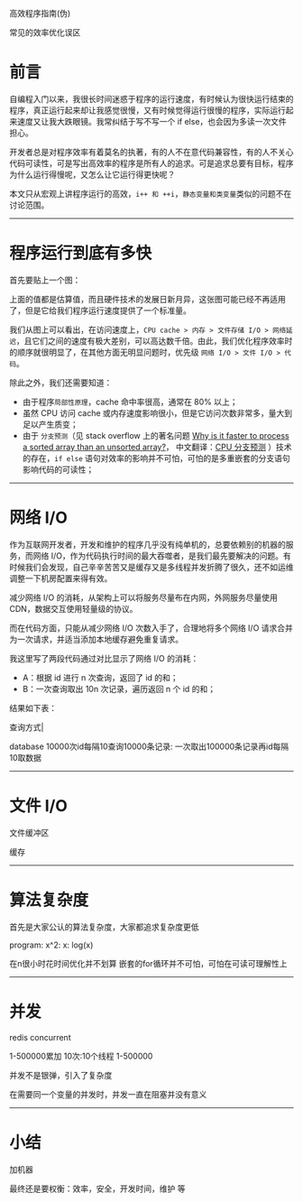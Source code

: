 高效程序指南(伪)

常见的效率优化误区

前言
===
自编程入门以来，我很长时间迷惑于程序的运行速度，有时候认为很快运行结束的程序，真正运行起来却让我感觉很慢，又有时候觉得运行很慢的程序，实际运行起来速度又让我大跌眼镜。我常纠结于写不写一个 if else，也会因为多读一次文件担心。

开发者总是对程序效率有着莫名的执著，有的人不在意代码兼容性，有的人不关心代码可读性，可是写出高效率的程序是所有人的追求。可是追求总要有目标，程序为什么运行得慢呢，又怎么让它运行得更快呢？

本文只从宏观上讲程序运行的高效，`i++ 和 ++i`，`静态变量和类变量`类似的问题不在讨论范围。


---
程序运行到底有多快
===
首先要贴上一个图：


上面的值都是估算值，而且硬件技术的发展日新月异，这张图可能已经不再适用了，但是它给我们程序运行速度提供了一个标准量。

我们从图上可以看出，在访问速度上，`CPU cache > 内存 > 文件存储 I/O > 网络延迟`，且它们之间的速度有极大差别，可以高达数千倍。由此，我们优化程序效率时的顺序就很明显了，在其他方面无明显问题时，优先级 `网络 I/O > 文件 I/O > 代码`。

除此之外，我们还需要知道：

- 由于程序`局部性原理`，cache 命中率很高，通常在 80% 以上；
- 虽然 CPU 访问 cache 或内存速度影响很小，但是它访问次数非常多，量大到足以产生质变；
- 由于 `分支预测`（见 stack overflow 上的著名问题 [Why is it faster to process a sorted array than an unsorted array?](https://stackoverflow.com/questions/11227809/why-is-it-faster-to-process-a-sorted-array-than-an-unsorted-array)， 中文翻译：[CPU 分支预测](https://xinyo.org/archives/65922/) ）技术的存在，`if else` 语句对效率的影响并不可怕，可怕的是多重嵌套的分支语句影响代码的可读性；

---
网络 I/O
===
作为互联网开发者，开发和维护的程序几乎没有纯单机的，总要依赖别的机器的服务，而网络 I/O，作为代码执行时间的最大吞噬者，是我们最先要解决的问题。有时候我们会发现，自己辛辛苦苦又是缓存又是多线程并发折腾了很久，还不如运维调整一下机房配置来得有效。

减少网络 I/O 的消耗，从架构上可以将服务尽量布在内网，外网服务尽量使用 CDN，数据交互使用轻量级的协议。

而在代码方面，只能从减少网络 I/O 次数入手了，合理地将多个网络 I/O 请求合并为一次请求，并适当添加本地缓存避免重复请求。

我这里写了两段代码通过对比显示了网络 I/O 的消耗：

- A：根据 id 进行 n 次查询，返回了 id 的和；
- B：一次查询取出 10n 次记录，遍历返回 n 个 id 的和；

结果如下表：

查询方式|

database 10000次id每隔10查询10000条记录: 一次取出100000条记录再id每隔10取数据

---
文件 I/O
===
文件缓冲区

缓存


---
算法复杂度
===
首先是大家公认的算法复杂度，大家都追求复杂度更低

program: x^2: x: log(x)

在n很小时花时间优化并不划算 嵌套的for循环并不可怕，可怕在可读可理解性上

---
并发
===

redis concurrent

1-500000累加 10次:10个线程 1-500000

并发不是银弹，引入了复杂度

在需要同一个变量的并发时，并发一直在阻塞并没有意义

---
小结
===

加机器

最终还是要权衡：效率，安全，开发时间，维护 等